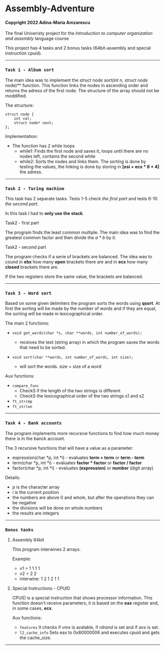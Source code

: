 # Assembly-Adventure
#### Copyright 2022 Adina-Maria Amzarescu
The final Univeristy project for the _Introduction to computer organization and assembly_ language course

This project has 4 tasks and 2 bonus tasks (64bit-assembly and special instruction cpuid).

______________________________________________________________________________________________________________

### `Task 1 - Album sort`

The main idea was to implement the **struct node* sort(int n, struct node* node)** function.
This function links the nodes in ascending order and returns the adress of the first node.
The structure of the array should not be moddified.

The structure:

    struct node {
        int val;
        struct node* next;
    };
    
Implementation:

 * The function has 2 while loops
    * while1: Finds the first node and saves it, 
      loops until there are no nodes left, 
      contains the second while
    * while2: Sorts the nodes and links them.
       The sorting is done by testing the values,
       the linking is done by storing in **[esi + ecx * 8 + 4]**
       the adress.
      
______________________________________________________________________________________________________________

### `Task 2 - Turing machine`

This task has 2 separate tasks. Tests 1-5 check _the first part_
and tests 6-10 _the second part_.

In this task I had to **only use the stack**. 

Task2 - first part

The program finds the least common multiple.
The main idea was to find the greatest common factor and then divide
the _a * b_ by it.

Task2 - second part

The program checks if a serie of brackets are balanced.
The idea was to cound in **ebx** how many **open** brackets there are
and in **ecx** how many **closed** brackets there are.

If the two registers store the same value, the brackets are balanced.

______________________________________________________________________________________________________________

### `Task 3 - Word sort`

Based on some given delimiters the program sorts the words using 
**qsort**.
At first the sorting will be made by the number of words and if
they are equal, the sorting will be made in lexicographical order.

The main 2 functions:

* `void get_words(char *s, char **words, int number_of_words);`
   * receives the text (string array) in which the program saves
      the words that need to be sorted. 
      
* `void sort(char **words, int number_of_words, int size);`
   * will sort the words. size = size of a word
   
   
Aux functions:

* `compare_func`
    * CheckS if the length of the two strings is different
    * CheckS the lexicographical order of the two strings s1 and s2
* `ft_strcmp`
* `ft_strlen`

______________________________________________________________________________________________________________

### `Task 4 - Bank accounts`

The program implements more recursive functions to find how much money there is in the banck account.

The 3 recursive functions that will have a value as a parameter:

* expression(char *p, int *i) - evaluates **term + term** or **term - term**
* term(char *p, int *i) -  evaluates **factor * factor** or **factor / factor**
* factor(char *p, int *i) - evaluates **(expression)** or **number** (digit array)

Details:

* p is the character array
* i is the current position
* the numbers are above 0 and whole, but after the operations they can be negative
* the divisions will be done on whole numbers
* the results are integers

______________________________________________________________________________________________________________

### `Bonus tasks`

1. Assembly 64bit
    
    This program interwines 2 arrays.
    
    Example:
    - v1 = 1 1 1 1
    - v2 = 2 2
    - interwine: 1 2 1 2 1 1

2. Special Instructions - CPUID
    
    CPUID is a special instruction that shows processor information.
    This function doesn't receive parameters, it is based on the
    **eax** register and, in some cases, **ecx**.
    
    Aux functions:
    * `features`
        It checks if _vmx_ is avalable, if _rdrand_ is set and if _avx_ is set.
    * `l2_cache_info`
        Sets eax to 0x80000006 and executes cpuid and gets the cache_size.
       
______________________________________________________________________________________________________________
